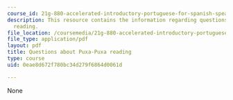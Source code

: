 ```yaml
---
course_id: 21g-880-accelerated-introductory-portuguese-for-spanish-speakers-fall-2013
description: This resource contains the information regarding questions about puxa-puxa
  reading.
file_location: /coursemedia/21g-880-accelerated-introductory-portuguese-for-spanish-speakers-fall-2013/0eae8d672f780bc34d279f6864d0061d_MIT21G_880F13_readquest3.pdf
file_type: application/pdf
layout: pdf
title: Questions about Puxa-Puxa reading
type: course
uid: 0eae8d672f780bc34d279f6864d0061d

---
```

None